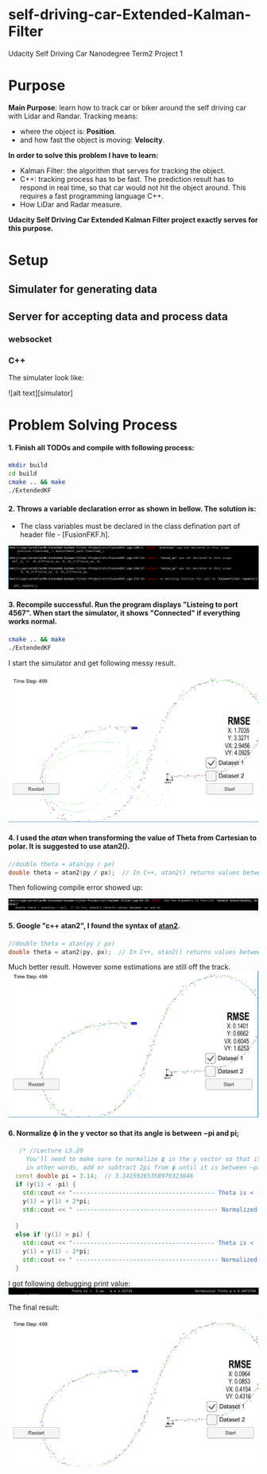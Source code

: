 # self-driving-car-Extended-Kalman-Filter
Udacity Self Driving Car Nanodegree Term2 Project 1
# Purpose
**Main Purpose**: learn how to track car or biker around the self driving car with Lidar and Randar. Tracking means:
* where the object is: **Position**.
* and how fast the object is moving: **Velocity**.

**In order to solve this problem I have to learn:**
* Kalman Filter: the algorithm that serves for tracking the object.
* C++: tracking process has to be fast. The prediction result has to respond in real time, so that car would not hit the object around. This requires a fast programming language C++.
* How LiDar and Radar measure. 

**Udacity Self Driving Car Extended Kalman Filter project exactly serves for this purpose.**

# Setup
## Simulater for generating data


## Server for accepting data and process data

### websocket

### C++


[//]: # (Image References)
[error1]: ./assets/debug_error1.PNG
[error2]: ./assets/debug_error2.PNG
[theta_normalize]: ./assets/debug_normalize.PNG
[simulater]: ./assets/simulater.PNG
[test1]: ./assets/test1.PNG
[test2]: ./assets/test2.PNG
[test3]: ./assets/test3.PNG

The simulater look like:

![alt text][simulator]

# Problem Solving Process
#### 1. Finish all TODOs and compile with following process:
```bash
mkdir build
cd build
cmake .. && make
./ExtendedKF
```

#### 2. Throws a variable declaration error as shown in bellow. The solution is:
   * The class variables must be declared in the class defination part of header file - [FusionFKF.h].
   
   ![alt text][error1]

#### 3. Recompile successful. Run the program displays "Listeing to port 4567". When start the simulator, it shows "Connected" if everything works normal. 
```bash
cmake .. && make
./ExtendedKF
```
I start the simulator and get following messy result.

  ![alt text][test1]

#### 4. I used the **_atan_** when transforming the value of Theta from Cartesian to polar. It is suggested to **__use atan2()__**.
```c++
//double theta = atan(py / px)
double theta = atan2(py / px);  // In C++, atan2() returns values between -pi and pi
```
Then following compile error showed up:

  ![alt text][error2]

#### 5. Google "c++ atan2", I found the syntax of [atan2](http://www.cplusplus.com/reference/cmath/atan2/).
```c++
//double theta = atan(py / px)
double theta = atan2(py, px);  // In C++, atan2() returns values between -pi and pi
```
Much better result. However some estimations are still off the track.
  ![alt text][test2]

#### 6. Normalize ϕ in the y vector so that its angle is between −pi and pi;
```c++
   /* //Lecture L5.20
     You'll need to make sure to normalize ϕ in the y vector so that its angle is between −pi and pi; 
     in other words, add or subtract 2pi from ϕ until it is between −pi and pi. */
  const double pi = 3.14;  // 3.14159265358979323846
  if (y(1) < -pi) {
    std::cout << "---------------------------------------- Theta is < -3.14.  ϕ = " << y(1);
    y(1) = y(1) + 2*pi;
    std::cout << " ---------------------------------------- Normalized Theta ϕ = " << y(1) << std::endl;

  }
  else if (y(1) > pi) {
    std::cout << "---------------------------------------- Theta is < -3.14.  ϕ = " << y(1);
    y(1) = y(1) - 2*pi;
    std::cout << " ---------------------------------------- Normalized Theta ϕ = " << y(1) << std::endl;
  }
```
I got following debugging print value:
![alt text][theta_normalize]

The final result:

  ![alt text][test3]
 
 
